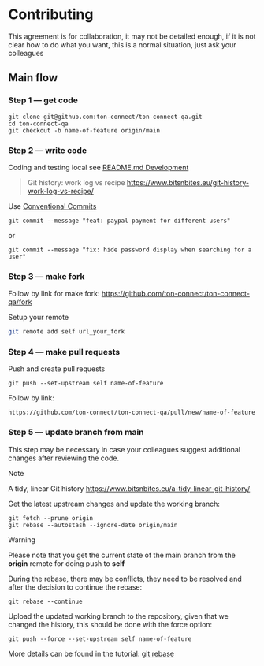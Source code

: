 # Contributing

This agreement is for collaboration, it may not be detailed enough, if it is not clear how to do what you want, this is a normal situation, just ask your colleagues

## Main flow

### Step 1 — get code

```shell
git clone git@github.com:ton-connect/ton-connect-qa.git
cd ton-connect-qa
git checkout -b name-of-feature origin/main
```

### Step 2 — write code

Coding and testing local see [README.md Development](https://github.com/elemgame/elemgame.app#development)

> Git history: work log vs recipe https://www.bitsnbites.eu/git-history-work-log-vs-recipe/

Use [Conventional Commits](https://www.conventionalcommits.org/)

```shell
git commit --message "feat: paypal payment for different users"
```

or

```shell
git commit --message "fix: hide password display when searching for a user"
```

### Step 3 — make fork

Follow by link for make fork:
https://github.com/ton-connect/ton-connect-qa/fork

Setup your remote

```bash
git remote add self url_your_fork
```

### Step 4 — make pull requests

Push and create pull requests

```shell
git push --set-upstream self name-of-feature
```

Follow by link:

```shell
https://github.com/ton-connect/ton-connect-qa/pull/new/name-of-feature
```

### Step 5 — update branch from main

This step may be necessary in case your colleagues suggest additional changes after reviewing the code.

> [!NOTE]
> A tidy, linear Git history  https://www.bitsnbites.eu/a-tidy-linear-git-history/

Get the latest upstream changes and update the working branch:

```shell
git fetch --prune origin
git rebase --autostash --ignore-date origin/main
```
> [!WARNING]
> Please note that you get the current state of the main branch from the **origin** remote for doing push to **self**

During the rebase, there may be conflicts, they need to be resolved and after the decision to continue the rebase:

```shell
git rebase --continue
```

Upload the updated working branch to the repository, given that we changed the history, this should be done with the force option:

```shell
git push --force --set-upstream self name-of-feature
```

More details can be found in the tutorial: [git rebase](https://www.atlassian.com/git/tutorials/rewriting-history/git-rebase)
